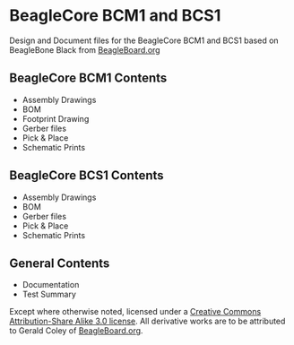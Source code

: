 # BeagleCore BCM1 and BCS1
Design and Document files for the BeagleCore BCM1 and BCS1 based on BeagleBone Black from [BeagleBoard.org](http://beagleboard.org)

## BeagleCore BCM1 Contents
- Assembly Drawings
- BOM
- Footprint Drawing
- Gerber files
- Pick & Place
- Schematic Prints

## BeagleCore BCS1 Contents
- Assembly Drawings
- BOM
- Gerber files
- Pick & Place
- Schematic Prints

## General Contents
- Documentation
- Test Summary

Except where otherwise noted, licensed under a [Creative Commons Attribution-Share Alike 3.0 license](https://creativecommons.org/licenses/by-sa/3.0/). All derivative works are to be attributed to Gerald Coley of [BeagleBoard.org](http://beagleboard.org).
